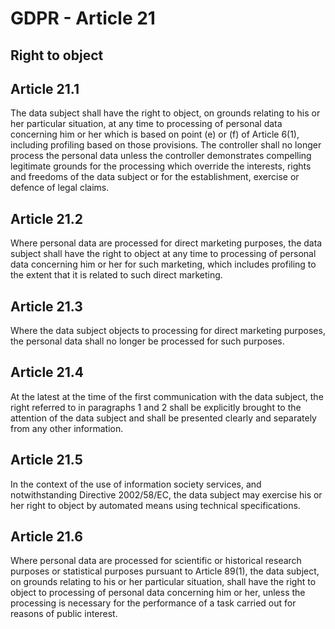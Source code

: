# GDPR - Article 21
## Right to object

  
## Article 21.1
The data subject shall have the right to object, on grounds relating to his or her particular situation, at any time to processing of personal data concerning him or her which is based on point (e)  or (f)  of Article 6(1), including profiling based on those provisions. The controller shall no longer process the personal data unless the controller demonstrates compelling legitimate grounds for the processing which override the interests, rights and freedoms of the data subject or for the establishment, exercise or defence of legal claims.
  
## Article 21.2
Where personal data are processed for direct marketing purposes, the data subject shall have the right to object at any time to processing of personal data concerning him or her for such marketing, which includes profiling to the extent that it is related to such direct marketing.
  
## Article 21.3
Where the data subject objects to processing for direct marketing purposes, the personal data shall no longer be processed for such purposes.
  
## Article 21.4
At the latest at the time of the first communication with the data subject, the right referred to in paragraphs 1 and 2 shall be explicitly brought to the attention of the data subject and shall be presented clearly and separately from any other information.
  
## Article 21.5
In the context of the use of information society services, and notwithstanding Directive 2002/58/EC, the data subject may exercise his or her right to object by automated means using technical specifications.
  
## Article 21.6
Where personal data are processed for scientific or historical research purposes or statistical purposes pursuant to Article 89(1), the data subject, on grounds relating to his or her particular situation, shall have the right to object to processing of personal data concerning him or her, unless the processing is necessary for the performance of a task carried out for reasons of public interest.
  